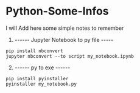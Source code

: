 # Python-Some-Infos
I will Add here some simple notes to remember


1) ------ Jupyter Notebook to py file -----
```
pip install nbconvert
jupyter nbconvert --to script my_notebook.ipynb
```

2) ------ py to exe ------
```
pip install pyinstaller
pyinstaller my_notebook.py
```